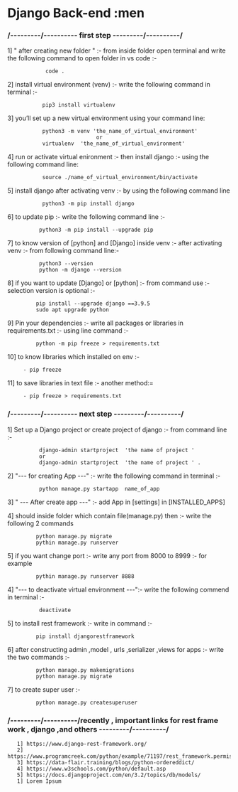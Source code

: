 # Django Back-end :men

        
### /---------/---------- first step  ---------/----------/
                     
   1] " after creating new folder " :-  from inside folder open terminal and  write the following command to open folder in vs code :- 
        
~~~ Shell
            code .
~~~    
   
   2] install virtual environment (venv) :- write the following command in terminal :-
   
~~~ Shell
           pip3 install virtualenv
~~~       
           
   3] you’ll set up a new virtual environment using your command line:  
~~~
           python3 -m venv 'the_name_of_virtual_environment'
                            or 
           virtualenv  'the_name_of_virtual_environment'   
~~~       
   4] run or activate virtual enironment :- then install django :- using the following command line: 
~~~
           source ./name_of_virtual_environment/bin/activate                      
~~~              
   5] install django after activating venv :- by using the following command line 
~~~
           python3 -m pip install django  
~~~     
   6] to update pip :- write the following command line :-
~~~
          python3 -m pip install --upgrade pip      
~~~

   7] to know version of [python] and [Django] inside venv :- after activating venv :- from following command line:-
~~~
          python3 --version
          python -m django --version
~~~        
          
   8] if you want to update [Django] or [python] :- from command use :- selection version is optional :-
~~~ 
         pip install --upgrade django ==3.9.5    
         sudo apt upgrade python 
~~~    
   9] Pin your dependencies :- write all packages or libraries in requirements.txt :- using line command :-
~~~
         python -m pip freeze > requirements.txt  
~~~    
         
   10] to know libraries which installed on env :-
~~~
     - pip freeze
~~~     
     
   11] to save libraries in text file :- another method:=
~~~
     - pip freeze > requirements.txt   
~~~                               
                               
### /---------/---------- next step  ---------/----------/
                      
   1] Set up a Django project  or create project of django :-  from command line :- 
~~~
          django-admin startproject  'the name of project '
          or
          django-admin startproject  'the name of project ' . 
~~~          
           
   2] "--- for creating App ---" :- write the following command in terminal :-
~~~   
          python manage.py startapp  name_of_app    
~~~          
   3] " --- After create app ---" :- add App in [settings] in [INSTALLED_APPS]  
   
   4] should inside folder which contain file(manage.py) then :- write the following 2 commands
~~~
         python manage.py migrate
         pythin manage.py runserver   
~~~       
   5] if you want change port :- write any port from 8000 to 8999 :- for example
~~~
         pythin manage.py runserver 8888   
~~~       
   
   4] "--- to deactivate virtual environment ---":- write the following commend in terminal :- 
~~~
          deactivate
~~~         
   5] to install rest framework :- write in command :- 
~~~
         pip install djangorestframework      
~~~
   6] after constructing admin ,model , urls ,serializer ,views for apps :- write the two commands :- 
~~~
         python manage.py makemigrations 
         python manage.py migrate 
~~~       
   7] to create super user :- 
~~~
         python manage.py createsuperuser
~~~
   
   
   
###  /---------/----------/recently , important links for rest frame work , django  ,and others  ---------/----------/
~~~ urls
   1] https://www.django-rest-framework.org/
   2] https://www.programcreek.com/python/example/71197/rest_framework.permissions.SAFE_METHODS
   3] https://data-flair.training/blogs/python-ordereddict/
   4] https://www.w3schools.com/python/default.asp
   5] https://docs.djangoproject.com/en/3.2/topics/db/models/ 
   1] Lorem Ipsum 
          
